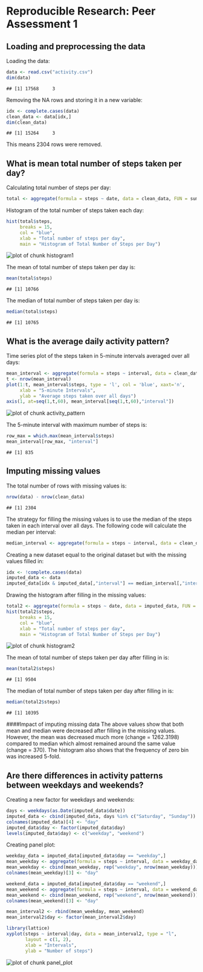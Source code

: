 # Reproducible Research: Peer Assessment 1


## Loading and preprocessing the data

Loading the data:

```r
data <- read.csv("activity.csv")
dim(data)
```

```
## [1] 17568     3
```

Removing the NA rows and storing it in a new variable:

```r
idx <- complete.cases(data)
clean_data <- data[idx,]
dim(clean_data)
```

```
## [1] 15264     3
```

This means 2304 rows were removed.


## What is mean total number of steps taken per day?
Calculating total number of steps per day:

```r
total <- aggregate(formula = steps ~ date, data = clean_data, FUN = sum)
```

Histogram of the total number of steps taken each day:

```r
hist(total$steps, 
     breaks = 15,
     col = "blue",
     xlab = "Total number of steps per day",
     main = "Histogram of Total Number of Steps per Day")
```

![plot of chunk histogram1](figure/histogram1.png) 

The mean of total number of steps taken per day is:

```r
mean(total$steps)
```

```
## [1] 10766
```

The median of total number of steps taken per day is:

```r
median(total$steps)
```

```
## [1] 10765
```


## What is the average daily activity pattern?

Time series plot of the steps taken in 5-minute intervals averaged over all days:

```r
mean_interval <- aggregate(formula = steps ~ interval, data = clean_data, FUN = mean)
t <- nrow(mean_interval)
plot(1:t, mean_interval$steps, type = 'l', col = 'blue', xaxt='n',
     xlab = "5-minute Intervals",
     ylab = "Average steps taken over all days")
axis(1, at=seq(1,t,60), mean_interval[seq(1,t,60),"interval"])    
```

![plot of chunk activity_pattern](figure/activity_pattern.png) 

The 5-minute interval with maximum number of steps is:

```r
row_max = which.max(mean_interval$steps)
mean_interval[row_max, "interval"]
```

```
## [1] 835
```

## Imputing missing values

The total number of rows with missing values is:

```r
nrow(data) - nrow(clean_data)
```

```
## [1] 2304
```


The strategy for filling the missing values is to use the median of the steps taken in each interval over all days. The following code will calculate the median per interval:

```r
median_interval <- aggregate(formula = steps ~ interval, data = clean_data, FUN = median)
```

Creating a new dataset equal to the original dataset but with the missing values filled in:

```r
idx <- !complete.cases(data)
imputed_data <- data
imputed_data[idx & imputed_data[,"interval"] == median_interval[,"interval"],"steps"] <- median_interval[,"steps"]
```

Drawing the histogram after filling in the missing values:

```r
total2 <- aggregate(formula = steps ~ date, data = imputed_data, FUN = sum)
hist(total2$steps, 
     breaks = 15,
     col = "blue",
     xlab = "Total number of steps per day",
     main = "Histogram of Total Number of Steps per Day")
```

![plot of chunk histogram2](figure/histogram2.png) 

The mean of total number of steps taken per day after filling in is:

```r
mean(total2$steps)
```

```
## [1] 9504
```

The median of total number of steps taken per day after filling in is:

```r
median(total2$steps)
```

```
## [1] 10395
```

####Impact of imputing missing data
The above values show that both mean and median were decreased after filling in the missing values. However, the mean was decreased much more (change = 1262.3198) compared to median which almost remained around the same value (change = 370). The histogram also shows that the frequency of zero bin was increased 5-fold.


## Are there differences in activity patterns between weekdays and weekends?
Creating a new factor for weekdays and weekends:

```r
days <- weekdays(as.Date(imputed_data$date))
imputed_data <- cbind(imputed_data, days %in% c("Saturday", "Sunday"))
colnames(imputed_data)[4] <- "day"
imputed_data$day <- factor(imputed_data$day)
levels(imputed_data$day) <- c("weekday", "weekend")
```

Creating panel plot:

```r
weekday_data = imputed_data[imputed_data$day == "weekday",]
mean_weekday <- aggregate(formula = steps ~ interval, data = weekday_data, FUN = mean)
mean_weekday <- cbind(mean_weekday, rep("weekday", nrow(mean_weekday)))
colnames(mean_weekday)[3] <- "day"

weekend_data = imputed_data[imputed_data$day == "weekend",]
mean_weekend <- aggregate(formula = steps ~ interval, data = weekend_data, FUN = mean)
mean_weekend <- cbind(mean_weekend, rep("weekend", nrow(mean_weekend)))
colnames(mean_weekend)[3] <- "day"

mean_interval2 <- rbind(mean_weekday, mean_weekend)
mean_interval2$day <- factor(mean_interval2$day)

library(lattice)
xyplot(steps ~ interval|day, data = mean_interval2, type = "l",
       layout = c(1, 2),
       xlab = "Intervals",
       ylab = "Number of steps")
```

![plot of chunk panel_plot](figure/panel_plot.png) 

